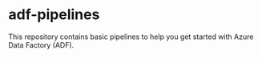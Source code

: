 # adf-pipelines
This repository contains basic pipelines to help you get started with Azure Data Factory (ADF).
